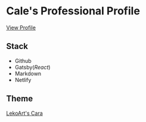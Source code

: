 # Cale's Professional Profile
[View Profile](https://cale.xyz)
## Stack
* Github 
* Gatsby(*React*)
* Markdown
* Netlify
## Theme
[LekoArt's Cara](https://cara.lekoarts.de)